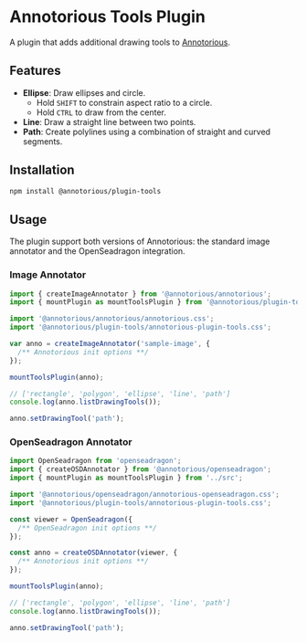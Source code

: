 # Annotorious Tools Plugin

A plugin that adds additional drawing tools to [Annotorious](https://annotorious.dev/).

## Features

* **Ellipse**: Draw ellipses and circle. 
  * Hold `SHIFT` to constrain aspect ratio to a circle. 
  * Hold `CTRL` to draw from the center.
* **Line**: Draw a straight line between two points.
* **Path**: Create polylines using a combination of straight and curved segments.

## Installation

```sh
npm install @annotorious/plugin-tools
```

## Usage

The plugin support both versions of Annotorious: the standard image annotator and the OpenSeadragon integration.

### Image Annotator

```js
import { createImageAnnotator } from '@annotorious/annotorious';
import { mountPlugin as mountToolsPlugin } from '@annotorious/plugin-tools';

import '@annotorious/annotorious/annotorious.css';
import '@annotorious/plugin-tools/annotorious-plugin-tools.css';

var anno = createImageAnnotator('sample-image', {
  /** Annotorious init options **/
});

mountToolsPlugin(anno);

// ['rectangle', 'polygon', 'ellipse', 'line', 'path']
console.log(anno.listDrawingTools());

anno.setDrawingTool('path');
```

### OpenSeadragon Annotator

```js
import OpenSeadragon from 'openseadragon';
import { createOSDAnnotator } from '@annotorious/openseadragon';
import { mountPlugin as mountToolsPlugin } from '../src';

import '@annotorious/openseadragon/annotorious-openseadragon.css';
import '@annotorious/plugin-tools/annotorious-plugin-tools.css';

const viewer = OpenSeadragon({
  /** OpenSeadragon init options **/
});

const anno = createOSDAnnotator(viewer, {
  /** Annotorious init options **/
});

mountToolsPlugin(anno);

// ['rectangle', 'polygon', 'ellipse', 'line', 'path']
console.log(anno.listDrawingTools());

anno.setDrawingTool('path');
```


